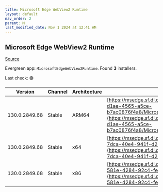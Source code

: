 ```yaml
---
title: Microsoft Edge WebView2 Runtime
layout: default
nav_order: 2
parent: M
last_modified_date: Nov 1 2024 at 12:41 AM
---
```


## Microsoft Edge WebView2 Runtime

[Source](https://developer.microsoft.com/en-us/microsoft-edge/webview2/)

Evergreen app: `MicrosoftEdgeWebView2Runtime`. Found **3** installers.

Last check: 🟢

| Version       | Channel | Architecture | URI                                                                                                                                                                                                                                                                                                                            |
| ------------- | ------- | ------------ | ------------------------------------------------------------------------------------------------------------------------------------------------------------------------------------------------------------------------------------------------------------------------------------------------------------------------------ |
| 130.0.2849.68 | Stable  | ARM64        | [https://msedge.sf.dl.delivery.mp.microsoft.com/filestreamingservice/files/0d787720-d1ae-4565-a5ce-b7ac0876f4a8/MicrosoftEdgeWebView2RuntimeInstallerARM64.exe](https://msedge.sf.dl.delivery.mp.microsoft.com/filestreamingservice/files/0d787720-d1ae-4565-a5ce-b7ac0876f4a8/MicrosoftEdgeWebView2RuntimeInstallerARM64.exe) |
| 130.0.2849.68 | Stable  | x64          | [https://msedge.sf.dl.delivery.mp.microsoft.com/filestreamingservice/files/0a9218ab-7dca-40e4-941f-d24d1d8e3970/MicrosoftEdgeWebView2RuntimeInstallerX64.exe](https://msedge.sf.dl.delivery.mp.microsoft.com/filestreamingservice/files/0a9218ab-7dca-40e4-941f-d24d1d8e3970/MicrosoftEdgeWebView2RuntimeInstallerX64.exe)     |
| 130.0.2849.68 | Stable  | x86          | [https://msedge.sf.dl.delivery.mp.microsoft.com/filestreamingservice/files/41425570-581e-4284-92c4-fe8b66a10147/MicrosoftEdgeWebView2RuntimeInstallerX86.exe](https://msedge.sf.dl.delivery.mp.microsoft.com/filestreamingservice/files/41425570-581e-4284-92c4-fe8b66a10147/MicrosoftEdgeWebView2RuntimeInstallerX86.exe)     |
